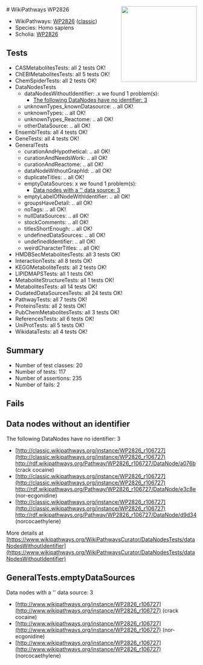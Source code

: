 <img style="float: right; width: 200px" src="https://upload.wikimedia.org/wikipedia/commons/thumb/8/83/Wplogo_with_text_500.png/640px-Wplogo_with_text_500.png" />
# WikiPathways WP2826

* WikiPathways: [WP2826](https://wikipathways.org/pathways/WP2826) ([classic](https://classic.wikipathways.org/instance/WP2826))
* Species: Homo sapiens
* Scholia: [WP2826](https://scholia.toolforge.org/wikipathways/WP2826)
## Tests
* CASMetabolitesTests: all 2 tests OK!
* ChEBIMetabolitesTests: all 5 tests OK!
* ChemSpiderTests: all 2 tests OK!
* DataNodesTests
    * dataNodesWithoutIdentifier: .x we found 1 problem(s):
        * [The following DataNodes have no identifier: 3](#d2d32fa2)
    * unknownTypes_knownDatasource: .. all OK!
    * unknownTypes: .. all OK!
    * unknownTypes_Reactome: .. all OK!
    * otherDataSource: .. all OK!
* EnsemblTests: all 4 tests OK!
* GeneTests: all 4 tests OK!
* GeneralTests
    * curationAndHypothetical: .. all OK!
    * curationAndNeedsWork: .. all OK!
    * curationAndReactome: .. all OK!
    * dataNodeWithoutGraphId: .. all OK!
    * duplicateTitles: .. all OK!
    * emptyDataSources: x we found 1 problem(s):
        * [Data nodes with a '' data source: 3](#3d121fce)
    * emptyLabelOfNodeWithIdentifier: .. all OK!
    * groupsHaveDetail: .. all OK!
    * noTags: .. all OK!
    * nullDataSources: .. all OK!
    * stockComments: .. all OK!
    * titlesShortEnough: .. all OK!
    * undefinedDataSources: .. all OK!
    * undefinedIdentifier: .. all OK!
    * weirdCharacterTitles: .. all OK!
* HMDBSecMetabolitesTests: all 3 tests OK!
* InteractionTests: all 8 tests OK!
* KEGGMetaboliteTests: all 2 tests OK!
* LIPIDMAPSTests: all 1 tests OK!
* MetaboliteStructureTests: all 1 tests OK!
* MetabolitesTests: all 14 tests OK!
* OudatedDataSourcesTests: all 24 tests OK!
* PathwayTests: all 7 tests OK!
* ProteinsTests: all 2 tests OK!
* PubChemMetabolitesTests: all 3 tests OK!
* ReferencesTests: all 6 tests OK!
* UniProtTests: all 5 tests OK!
* WikidataTests: all 4 tests OK!


## Summary

* Number of test classes: 20
* Number of tests: 117
* Number of assertions: 235
* Number of fails: 2

## Fails

<a name="d2d32fa2" />

## Data nodes without an identifier

The following DataNodes have no identifier: 3

* [http://classic.wikipathways.org/instance/WP2826_r106727](http://classic.wikipathways.org/instance/WP2826_r106727) http://rdf.wikipathways.org/Pathway/WP2826_r106727/DataNode/a076b (crack cocaine)
* [http://classic.wikipathways.org/instance/WP2826_r106727](http://classic.wikipathways.org/instance/WP2826_r106727) http://rdf.wikipathways.org/Pathway/WP2826_r106727/DataNode/e3c8e (nor-ecgonidine)
* [http://classic.wikipathways.org/instance/WP2826_r106727](http://classic.wikipathways.org/instance/WP2826_r106727) http://rdf.wikipathways.org/Pathway/WP2826_r106727/DataNode/d9d34 (norcocaethylene)


More details at [https://www.wikipathways.org/WikiPathwaysCurator/DataNodesTests/dataNodesWithoutIdentifier](https://www.wikipathways.org/WikiPathwaysCurator/DataNodesTests/dataNodesWithoutIdentifier)

<a name="3d121fce" />

## GeneralTests.emptyDataSources

Data nodes with a '' data source: 3

* [http://www.wikipathways.org/instance/WP2826_r106727](http://www.wikipathways.org/instance/WP2826_r106727) (crack cocaine)
* [http://www.wikipathways.org/instance/WP2826_r106727](http://www.wikipathways.org/instance/WP2826_r106727) (nor-ecgonidine)
* [http://www.wikipathways.org/instance/WP2826_r106727](http://www.wikipathways.org/instance/WP2826_r106727) (norcocaethylene)


